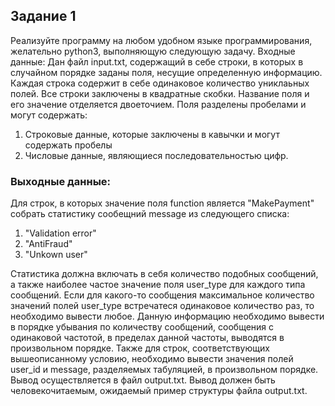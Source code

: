 ## Задание 1

Реализуйте программу на любом удобном языке программирования, желательно python3, выполняющую следующую задачу.
Входные данные:
Дан файл input.txt, содержащий в себе строки, в которых в случайном порядке заданы поля, несущие определенную информацию. 
Каждая строка содержит в себе одинаковое количество униклаьных полей. Все строки заключены в квадратные скобки. 
Название поля и его значение отделяется двоеточием. Поля разделены пробелами и могут содержать:
1) Строковые данные, которые заключены в кавычки и могут содержать пробелы
2) Числовые данные, являющиеся последовательностью цифр.

### Выходные данные:

Для строк, в которых значение поля function является "MakePayment" собрать статистику сообещний message из следующего списка: 
1) "Validation error" 
2) "AntiFraud" 
3) "Unkown user" 

Статистика должна включать в себя количество подобных сообщений, а также наиболее частое значение поля user_type для каждого типа сообщений. 
Если для какого-то сообщения максимальное количество значений полей user_type встречатеся одинаковое количество раз, то необходимо вывести любое.
Данную информацию необходимо вывести в порядке убывания по количеству сообщений, сообщения с одинаковой частотой, в пределах данной частоты, 
выводятся в произвольном порядке. Также для строк, соответствующих вышеописанному условию, необходимо вывести значения полей user_id и message, 
разделяемых табуляцией, в произвольном порядке. Вывод осуществляется в файл output.txt. Вывод должен быть человекочитаемым, 
ожидаемый пример структуры файла output.txt.

